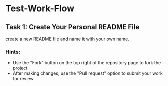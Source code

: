 # Test-Work-Flow

## Task 1: Create Your Personal README File

create a new README file and name it with your own name.

### Hints:
- Use the "Fork" button on the top right of the repository page to fork the project.
- After making changes, use the "Pull request" option to submit your work for review.
